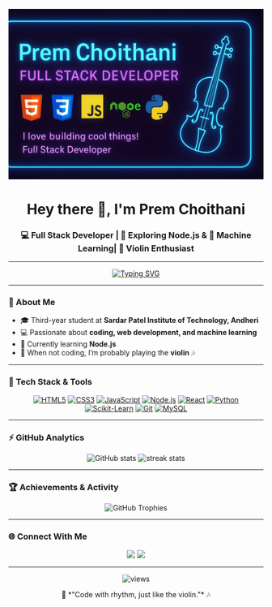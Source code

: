 <!-- Banner -->
![Banner](https://raw.githubusercontent.com/prem-choithani23/prem-choithani23/main/assets/banner.png)

<h1 align="center">Hey there 👋, I'm Prem Choithani</h1>
<h3 align="center">💻 Full Stack Developer | 🌱 Exploring Node.js & 🧠 Machine Learning| 🎻 Violin Enthusiast</h3>

---

<p align="center">
  <a href="https://git.io/typing-svg">
    <img src="https://readme-typing-svg.herokuapp.com?font=Fira+Code&size=24&duration=2500&pause=1000&color=00F5FF&center=true&vCenter=true&width=600&lines=I+love+building+cool+things!;Full+Stack+Developer+%7C+Node.js+Learner;Coding+is+my+passion+🔥" alt="Typing SVG" />
  </a>
</p>

---

### 🏫 About Me  
- 🎓 Third-year student at **Sardar Patel Institute of Technology, Andheri**  
- 💻 Passionate about **coding, web development, and machine learning**  
- 🌱 Currently learning **Node.js**  
- 🎻 When not coding, I’m probably playing the **violin** 🎶  

---

### 🧰 Tech Stack & Tools  

<p align="center">
  <a href="https://developer.mozilla.org/en-US/docs/Web/HTML" target="_blank"><img src="https://cdn.jsdelivr.net/gh/devicons/devicon/icons/html5/html5-original.svg" alt="HTML5" width="60" height="60"/></a>
  <a href="https://developer.mozilla.org/en-US/docs/Web/CSS" target="_blank"><img src="https://cdn.jsdelivr.net/gh/devicons/devicon/icons/css3/css3-original.svg" alt="CSS3" width="60" height="60"/></a>
  <a href="https://developer.mozilla.org/en-US/docs/Web/JavaScript" target="_blank"><img src="https://cdn.jsdelivr.net/gh/devicons/devicon/icons/javascript/javascript-original.svg" alt="JavaScript" width="60" height="60"/></a>
  <a href="https://nodejs.org/" target="_blank"><img src="https://cdn.jsdelivr.net/gh/devicons/devicon/icons/nodejs/nodejs-original.svg" alt="Node.js" width="60" height="60"/></a>
  <a href="https://react.dev/" target="_blank"><img src="https://cdn.jsdelivr.net/gh/devicons/devicon/icons/react/react-original.svg" alt="React" width="60" height="60"/></a>
  <a href="https://www.python.org/doc/" target="_blank"><img src="https://cdn.jsdelivr.net/gh/devicons/devicon/icons/python/python-original.svg" alt="Python" width="60" height="60"/></a>
  <a href="https://scikit-learn.org/stable/" target="_blank"><img src="https://icon.icepanel.io/Technology/svg/scikit-learn.svg" alt="Scikit-Learn" width="60" height="60"/></a>
  <a href="https://git-scm.com/doc" target="_blank"><img src="https://cdn.jsdelivr.net/gh/devicons/devicon/icons/git/git-original.svg" alt="Git" width="60" height="60"/></a>
  <a href="https://www.mysql.com/doc/" target="_blank"><img src="https://cdn.jsdelivr.net/gh/devicons/devicon/icons/mysql/mysql-original.svg" alt="MySQL" width="60" height="60"/></a>
</p>

---

### ⚡ GitHub Analytics  

<p align="center">
  <img src="https://github-readme-stats.vercel.app/api?username=prem-choithani23&show_icons=true&theme=tokyonight&hide_border=true&border_radius=10" height="180px" alt="GitHub stats"/>
  <img src="https://streak-stats.demolab.com?user=prem-choithani23&theme=tokyonight&hide_border=true&border_radius=10" height="180px" alt="streak stats"/>
</p>

---

### 🏆 Achievements & Activity  

<p align="center">
  <img src="https://github-profile-trophy.vercel.app/?username=prem-choithani23&theme=onestar&no-frame=true&margin-w=10" alt="GitHub Trophies"/>
</p>

---

### 🌐 Connect With Me  

<p align="center">
  <a href="mailto:premchoithani4@gmail.com"><img src="https://img.shields.io/badge/Gmail-D14836?style=for-the-badge&logo=gmail&logoColor=white"></a>
  <a href="https://www.linkedin.com/in/prem-choithani-937a27340" target="_blank"><img src="https://img.shields.io/badge/LinkedIn-0A66C2?style=for-the-badge&logo=linkedin&logoColor=white"></a>
</p>

---

<p align="center">
  <img src="https://komarev.com/ghpvc/?username=prem-choithani23&label=Profile+Views&color=00FFFF&style=flat-square" alt="views"/>
</p>

<p align="center">
  🎵 *"Code with rhythm, just like the violin."* 🎶
</p>
